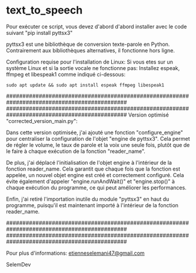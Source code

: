 # text_to_speech


Pour exécuter ce script, vous devez d'abord d'abord installer avec le code suivant "pip install pyttsx3"

pyttsx3 est une bibliothèque de conversion texte-parole en Python. Contrairement aux bibliothèques alternatives, il fonctionne hors ligne.

Configuration requise pour l'installation de Linux: Si vous etes sur un système Linux et si la sortie vocale ne fonctionne pas:
    Installez espeak, ffmpeg et libespeak1 comme indiqué ci-dessous:

    sudo apt update && sudo apt install espeak ffmpeg libespeak1

#############################################################################################
#############################################################################################
Version optimisé "corrected_version_main.py":

Dans cette version optimisée, j'ai ajouté une fonction "configure_engine" pour centraliser la configuration de l'objet "engine de pyttsx3". 
Cela permet de régler le volume, le taux de parole et la voix une seule fois, plutôt que de le faire à chaque exécution de la fonction "reader_name".

De plus, j'ai déplacé l'initialisation de l'objet engine à l'intérieur de la fonction reader_name. 
Cela garantit que chaque fois que la fonction est appelée, un nouvel objet engine est créé et correctement configuré. 
Cela évite également d'appeler "engine.runAndWait()" et "engine.stop()" à chaque exécution du programme, ce qui peut améliorer les performances.

Enfin, j'ai retiré l'importation inutile du module "pyttsx3" en haut du programme, puisqu'il est maintenant importé à l'intérieur de la fonction reader_name.


#############################################################################################
#############################################################################################


Pour plus d'informations: etienneselemani47@gmail.com

SelemDev